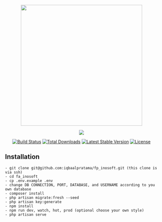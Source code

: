 <p align="center"><a href="https://laravel.com" target="_blank"><img src="https://raw.githubusercontent.com/laravel/art/master/logo-lockup/5%20SVG/2%20CMYK/1%20Full%20Color/laravel-logolockup-cmyk-red.svg" width="400"></a></p>

<p align="center"><a href="https://inosoftweb.com" target="_blank"><img src="https://inosoftweb.com/wp-content/uploads/2020/12/cropped-logo-inosoft-2016-1-300x101.png"></a></p>

<p align="center">
<a href="https://travis-ci.org/laravel/framework"><img src="https://travis-ci.org/laravel/framework.svg" alt="Build Status"></a>
<a href="https://packagist.org/packages/laravel/framework"><img src="https://img.shields.io/packagist/dt/laravel/framework" alt="Total Downloads"></a>
<a href="https://packagist.org/packages/laravel/framework"><img src="https://img.shields.io/packagist/v/laravel/framework" alt="Latest Stable Version"></a>
<a href="https://packagist.org/packages/laravel/framework"><img src="https://img.shields.io/packagist/l/laravel/framework" alt="License"></a>
</p>

## Installation
```
- git clone git@github.com:iqbaalpratama/fp_inosoft.git (this clone is via ssh)
- cd fa_inosoft
- cp .env.example .env
- change DB CONNECTION, PORT, DATABASE, and USERNAME according to you own database
- composer install
- php artisan migrate:fresh --seed
- php artisan key:generate
- npm install
- npm run dev, watch, hot, prod (optional choose your own style)
- php artisan serve 
